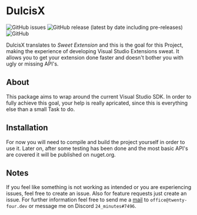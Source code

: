 # DulcisX

<img alt="GitHub issues" src="https://img.shields.io/github/issues-raw/TwentyFourMinutes/DulcisX?style=flat-square"> <img alt="GitHub release (latest by date including pre-releases)" src="https://img.shields.io/github/v/release/TwentyFourMinutes/DulcisX?include_prereleases&style=flat-square"> ![GitHub](https://img.shields.io/github/license/TwentyFourMinutes/DulcisX?style=flat-square)

DulcisX translates to _Sweet Extension_ and this is the goal for this Project, making the experience of developing Visual Studio Extensions sweat. It allows you to get your extension done faster and doesn't bother you with ugly or missing API's.

## About

This package aims to wrap around the current Visual Studio SDK. In order to fully achieve this goal, your help is really apricated, since this is everything else than a small Task to do. 

## Installation

For now you will need to compile and build the project yourself in order to use it. Later on, after some testing has been done and the most basic API's are covered it will be published on nuget.org.

## Notes

If you feel like something is not working as intended or you are experiencing issues, feel free to create an issue. Also for feature requests just create an issue. For further information feel free to send me a [mail](mailto:office@twenty-four.dev) to `office@twenty-four.dev` or message me on Discord `24_minutes#7496`.